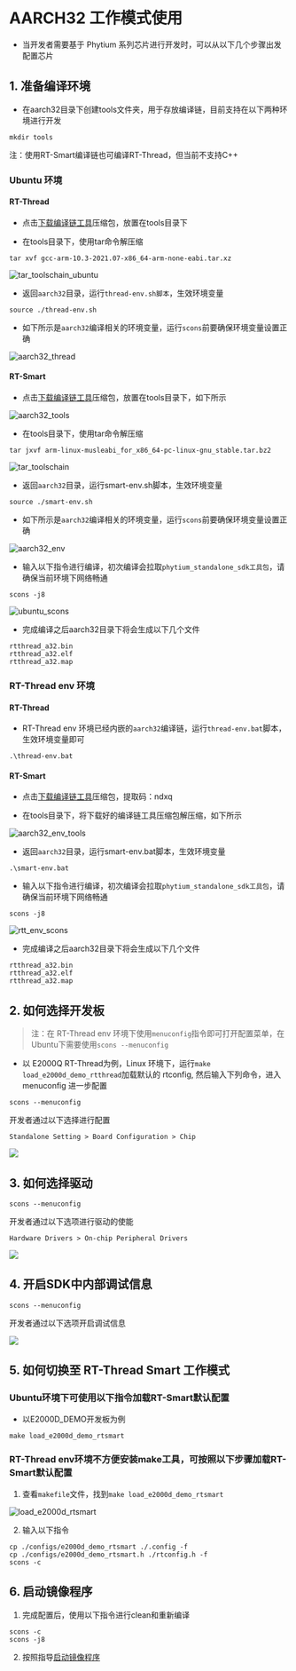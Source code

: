 # AARCH32 工作模式使用

- 当开发者需要基于 Phytium 系列芯片进行开发时，可以从以下几个步骤出发配置芯片

## 1. 准备编译环境

- 在aarch32目录下创建tools文件夹，用于存放编译链，目前支持在以下两种环境进行开发
```shell
mkdir tools
```
注：使用RT-Smart编译链也可编译RT-Thread，但当前不支持C++

### Ubuntu 环境

#### RT-Thread

- 点击[下载编译链工具](https://developer.arm.com/-/media/Files/downloads/gnu-a/10.3-2021.07/binrel/gcc-arm-10.3-2021.07-x86_64-arm-none-eabi.tar.xz)压缩包，放置在tools目录下

- 在tools目录下，使用tar命令解压缩
```shell
tar xvf gcc-arm-10.3-2021.07-x86_64-arm-none-eabi.tar.xz
```

![tar_toolschain_ubuntu](./figures/tar_toolschain_ubuntu.png)

- 返回`aarch32`目录，运行`thread-env.sh脚本`，生效环境变量
```shell
source ./thread-env.sh
```

- 如下所示是`aarch32`编译相关的环境变量，运行`scons`前要确保环境变量设置正确

![aarch32_thread](./figures/aarch32_thread.png)

#### RT-Smart

- 点击[下载编译链工具](https://github.com/RT-Thread/toolchains-ci/releases/tag/v1.7)压缩包，放置在tools目录下，如下所示

![aarch32_tools](./figures/aarch32_tools.png)

- 在tools目录下，使用tar命令解压缩
```shell
tar jxvf arm-linux-musleabi_for_x86_64-pc-linux-gnu_stable.tar.bz2
```

![tar_toolschain](./figures/tar_toolschain.png)

- 返回`aarch32`目录，运行smart-env.sh脚本，生效环境变量
```shell
source ./smart-env.sh
```

- 如下所示是`aarch32`编译相关的环境变量，运行`scons`前要确保环境变量设置正确

![aarch32_env](./figures/aarch32_env.png)

- 输入以下指令进行编译，初次编译会拉取`phytium_standalone_sdk工具包`，请确保当前环境下网络畅通
```shell
scons -j8
```
![ubuntu_scons](./figures/ubuntu_scons.png)

- 完成编译之后aarch32目录下将会生成以下几个文件
```
rtthread_a32.bin
rtthread_a32.elf
rtthread_a32.map
```

### RT-Thread env 环境

#### RT-Thread

- RT-Thread env 环境已经内嵌的`aarch32`编译链，运行`thread-env.bat`脚本，生效环境变量即可

```shell
.\thread-env.bat
```

#### RT-Smart

- 点击[下载编译链工具](https://pan.baidu.com/s/1p7PRhV3dTGIb7hxv34YWYw)压缩包，提取码：ndxq

- 在tools目录下，将下载好的编译链工具压缩包解压缩，如下所示

![aarch32_env_tools](./figures/aarch32_env_tools.png)

- 返回`aarch32`目录，运行smart-env.bat脚本，生效环境变量
```shell
.\smart-env.bat
```

- 输入以下指令进行编译，初次编译会拉取`phytium_standalone_sdk工具包`，请确保当前环境下网络畅通
```shell
scons -j8
```
![rtt_env_scons](./figures/rtt_env_scons.png)

- 完成编译之后aarch32目录下将会生成以下几个文件
```
rtthread_a32.bin
rtthread_a32.elf
rtthread_a32.map
```

## 2. 如何选择开发板

>注：在 RT-Thread env 环境下使用`menuconfig`指令即可打开配置菜单，在Ubuntu下需要使用`scons --menuconfig`

- 以 E2000Q RT-Thread为例，Linux 环境下，运行`make load_e2000d_demo_rtthread`加载默认的 rtconfig, 然后输入下列命令，进入 menuconfig 进一步配置

```shell
scons --menuconfig
```

开发者通过以下选择进行配置

```
Standalone Setting > Board Configuration > Chip 
```

![](./figures/board_select.png)

## 3. 如何选择驱动

```shell
scons --menuconfig
```

开发者通过以下选项进行驱动的使能

```
Hardware Drivers > On-chip Peripheral Drivers
```

![](./figures/select_driver.png)

## 4. 开启SDK中内部调试信息

```shell
scons --menuconfig
```

开发者通过以下选项开启调试信息

![](./figures/debug_info.png)


## 5. 如何切换至 RT-Thread Smart 工作模式

### Ubuntu环境下可使用以下指令加载RT-Smart默认配置

- 以E2000D_DEMO开发板为例
```shell
make load_e2000d_demo_rtsmart
```
### RT-Thread env环境不方便安装make工具，可按照以下步骤加载RT-Smart默认配置

1. 查看`makefile`文件，找到`make load_e2000d_demo_rtsmart`

![load_e2000d_rtsmart](./figures/load_e2000d_rtsmart.png)

2. 输入以下指令
```shell
cp ./configs/e2000d_demo_rtsmart ./.config -f
cp ./configs/e2000d_demo_rtsmart.h ./rtconfig.h -f
scons -c
```

## 6. 启动镜像程序

1. 完成配置后，使用以下指令进行clean和重新编译
```shell
scons -c
scons -j8
```
2. 按照指导[启动镜像程序](../doc/how_to_flashed_binary.md)